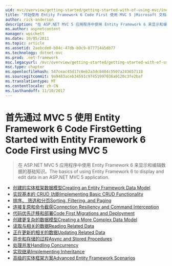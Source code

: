 ```yaml
---
uid: mvc/overview/getting-started/getting-started-with-ef-using-mvc/index
title: "开始使用 Entity Framework 6 Code First 使用 MVC 5 |Microsoft 文档"
author: rick-anderson
description: "在 ASP.NET MVC 5 应用程序中使用 Entity Framework 6 来显示和编辑数据的基础知识。"
ms.author: aspnetcontent
manager: wpickett
ms.date: 10/05/2011
ms.topic: article
ms.assetid: 2aebcde0-b04c-47db-b9c9-077714a5db77
ms.technology: dotnet-mvc
ms.prod: .net-framework
msc.legacyurl: /mvc/overview/getting-started/getting-started-with-ef-using-mvc
msc.type: chapter
ms.openlocfilehash: 547ceac45d17c6eb2a3dc8404c5507a243657118
ms.sourcegitcommit: 9a9483aceb34591c97451997036a9120c3fe2baf
ms.translationtype: MT
ms.contentlocale: zh-CN
ms.lasthandoff: 11/10/2017
---
```

<a name="getting-started-with-entity-framework-6-code-first-using-mvc-5"></a><span data-ttu-id="7475e-103">首先通过 MVC 5 使用 Entity Framework 6 Code First</span><span class="sxs-lookup"><span data-stu-id="7475e-103">Getting Started with Entity Framework 6 Code First using MVC 5</span></span>
====================
> <span data-ttu-id="7475e-104">在 ASP.NET MVC 5 应用程序中使用 Entity Framework 6 来显示和编辑数据的基础知识。</span><span class="sxs-lookup"><span data-stu-id="7475e-104">The basics of using Entity Framework 6 to display and edit data in an ASP.NET MVC 5 application.</span></span>


- [<span data-ttu-id="7475e-105">创建的实体框架数据模型</span><span class="sxs-lookup"><span data-stu-id="7475e-105">Creating an Entity Framework Data Model</span></span>](creating-an-entity-framework-data-model-for-an-asp-net-mvc-application.md)
- [<span data-ttu-id="7475e-106">实现基本的 CRUD 功能</span><span class="sxs-lookup"><span data-stu-id="7475e-106">Implementing Basic CRUD Functionality</span></span>](implementing-basic-crud-functionality-with-the-entity-framework-in-asp-net-mvc-application.md)
- [<span data-ttu-id="7475e-107">排序、 筛选和分页</span><span class="sxs-lookup"><span data-stu-id="7475e-107">Sorting, Filtering, and Paging</span></span>](sorting-filtering-and-paging-with-the-entity-framework-in-an-asp-net-mvc-application.md)
- [<span data-ttu-id="7475e-108">连接复原和命令截获</span><span class="sxs-lookup"><span data-stu-id="7475e-108">Connection Resiliency and Command Interception</span></span>](connection-resiliency-and-command-interception-with-the-entity-framework-in-an-asp-net-mvc-application.md)
- [<span data-ttu-id="7475e-109">代码优先迁移和部署</span><span class="sxs-lookup"><span data-stu-id="7475e-109">Code First Migrations and Deployment</span></span>](migrations-and-deployment-with-the-entity-framework-in-an-asp-net-mvc-application.md)
- [<span data-ttu-id="7475e-110">创建更复杂的数据模型</span><span class="sxs-lookup"><span data-stu-id="7475e-110">Creating a More Complex Data Model</span></span>](creating-a-more-complex-data-model-for-an-asp-net-mvc-application.md)
- [<span data-ttu-id="7475e-111">读取与相关的数据</span><span class="sxs-lookup"><span data-stu-id="7475e-111">Reading Related Data</span></span>](reading-related-data-with-the-entity-framework-in-an-asp-net-mvc-application.md)
- [<span data-ttu-id="7475e-112">正在更新的相关的数据</span><span class="sxs-lookup"><span data-stu-id="7475e-112">Updating Related Data</span></span>](updating-related-data-with-the-entity-framework-in-an-asp-net-mvc-application.md)
- [<span data-ttu-id="7475e-113">异步和存储的过程</span><span class="sxs-lookup"><span data-stu-id="7475e-113">Async and Stored Procedures</span></span>](async-and-stored-procedures-with-the-entity-framework-in-an-asp-net-mvc-application.md)
- [<span data-ttu-id="7475e-114">处理并发</span><span class="sxs-lookup"><span data-stu-id="7475e-114">Handling Concurrency</span></span>](handling-concurrency-with-the-entity-framework-in-an-asp-net-mvc-application.md)
- [<span data-ttu-id="7475e-115">实现继承</span><span class="sxs-lookup"><span data-stu-id="7475e-115">Implementing Inheritance</span></span>](implementing-inheritance-with-the-entity-framework-in-an-asp-net-mvc-application.md)
- [<span data-ttu-id="7475e-116">高级的实体框架方案</span><span class="sxs-lookup"><span data-stu-id="7475e-116">Advanced Entity Framework Scenarios</span></span>](advanced-entity-framework-scenarios-for-an-mvc-web-application.md)
